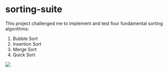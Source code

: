 # sorting-suite

This project challenged me to implement and test four fundamental sorting algorithms: 

1. Bubble Sort
2. Insertion Sort
3. Merge Sort
4. Quick Sort

![](https://upload.wikimedia.org/wikipedia/commons/8/83/Bubblesort-edited-color.svg)
